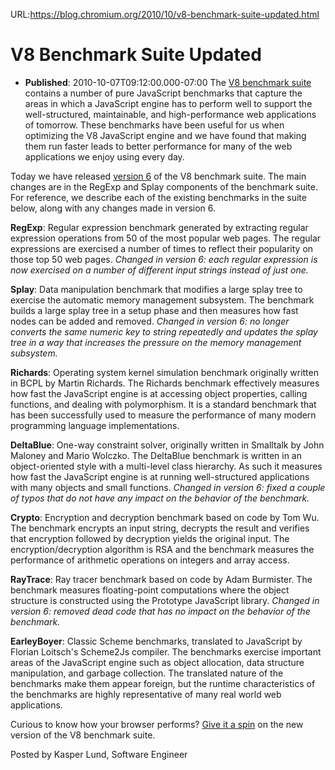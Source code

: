 URL:https://blog.chromium.org/2010/10/v8-benchmark-suite-updated.html
# V8 Benchmark Suite Updated
- **Published**: 2010-10-07T09:12:00.000-07:00
The [V8 benchmark suite](http://v8.googlecode.com/svn/data/benchmarks/current/run.html) contains a number of pure JavaScript benchmarks that capture the areas in which a JavaScript engine has to perform well to support the well-structured, maintainable, and high-performance web applications of tomorrow. These benchmarks have been useful for us when optimizing the V8 JavaScript engine and we have found that making them run faster leads to better performance for many of the web applications we enjoy using every day.

Today we have released [version 6](http://v8.googlecode.com/svn/data/benchmarks/current/revisions.html) of the V8 benchmark suite. The main changes are in the RegExp and Splay components of the benchmark suite. For reference, we describe each of the existing benchmarks in the suite below, along with any changes made in version 6.

**RegExp**: Regular expression benchmark generated by extracting regular expression operations from 50 of the most popular web pages. The regular expressions are exercised a number of times to reflect their popularity on those top 50 web pages. *Changed in version 6: each regular expression is now exercised on a number of different input strings instead of just one.*

**Splay**: Data manipulation benchmark that modifies a large splay tree to exercise the automatic memory management subsystem. The benchmark builds a large splay tree in a setup phase and then measures how fast nodes can be added and removed. *Changed in version 6: no longer converts the same numeric key to string repeatedly and updates the splay tree in a way that increases the pressure on the memory management subsystem.*

**Richards**: Operating system kernel simulation benchmark originally written in BCPL by Martin Richards. The Richards benchmark effectively measures how fast the JavaScript engine is at accessing object properties, calling functions, and dealing with polymorphism. It is a standard benchmark that has been successfully used to measure the performance of many modern programming language implementations.

**DeltaBlue**: One-way constraint solver, originally written in Smalltalk by John Maloney and Mario Wolczko. The DeltaBlue benchmark is written in an object-oriented style with a multi-level class hierarchy. As such it measures how fast the JavaScript engine is at running well-structured applications with many objects and small functions. *Changed in version 6: fixed a couple of typos that do not have any impact on the behavior of the benchmark.*

**Crypto**: Encryption and decryption benchmark based on code by Tom Wu. The benchmark encrypts an input string, decrypts the result and verifies that encryption followed by decryption yields the original input. The encryption/decryption algorithm is RSA and the benchmark measures the performance of arithmetic operations on integers and array access.

**RayTrace**: Ray tracer benchmark based on code by Adam Burmister. The benchmark measures floating-point computations where the object structure is constructed using the Prototype JavaScript library. *Changed in version 6: removed dead code that has no impact on the behavior of the benchmark.*

**EarleyBoyer**: Classic Scheme benchmarks, translated to JavaScript by Florian Loitsch's Scheme2Js compiler. The benchmarks exercise important areas of the JavaScript engine such as object allocation, data structure manipulation, and garbage collection. The translated nature of the benchmarks make them appear foreign, but the runtime characteristics of the benchmarks are highly representative of many real world web applications.

Curious to know how your browser performs? [Give it a spin](http://v8.googlecode.com/svn/data/benchmarks/current/run.html) on the new version of the V8 benchmark suite.

Posted by Kasper Lund, Software Engineer